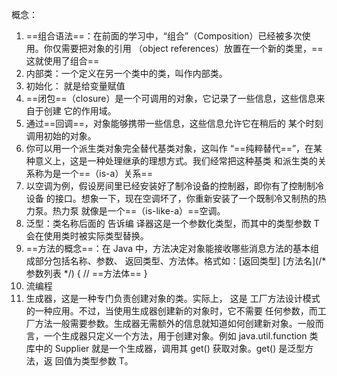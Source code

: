概念：

1. ==组合语法==：在前面的学习中，“组合”（Composition）已经被多次使用。你仅需要把对象的引用 （object references）放置在一个新的类里，==这就使用了组合==
2. 内部类：一个定义在另一个类中的类，叫作内部类。
3. 初始化： 就是给变量赋值
4. ==闭包==（closure）是一个可调用的对象，它记录了一些信息，这些信息来自于创建 它的作用域。
5. 通过==回调==，对象能够携带一些信息，这些信息允许它在稍后的 某个时刻调用初始的对象。
6. 你可以用一个派生类对象完全替代基类对象，这叫作 “==纯粹替代==”，在某种意义上，这是一种处理继承的理想方式。我们经常把这种基类 和派生类的关系称为是一个==（is-a）关系==
7. 以空调为例，假设房间里已经安装好了制冷设备的控制器，即你有了控制制冷设备 的接口。想象一下，现在空调坏了，你重新安装了一个既制冷又制热的热力泵。热力泵 就像是一个==（is-like-a）==空调。
8. 泛型：类名称后面的<T> 告诉编 译器这是一个参数化类型，而其中的类型参数 T 会在使用类时被实际类型替换。
9. ==方法的概念==：在 Java 中，方法决定对象能接收哪些消息方法的基本组成部分包括名称、参数、 返回类型、方法体。格式如：[返回类型] [方法名](/* 参数列表 */)   {    // ==方法体==     }
9. 流编程
9.  生成器，这是一种专门负责创建对象的类。实际上， 这是 工厂方法设计模式的一种应用。不过，当使用生成器创建新的对象时，它不需要 任何参数，而工厂方法一般需要参数。生成器无需额外的信息就知道如何创建新对象。一般而言，一个生成器只定义一个方法，用于创建对象。例如 java.util.function 类库中的 Supplier 就是一个生成器，调用其 get() 获取对象。get() 是泛型方法，返 回值为类型参数 T。